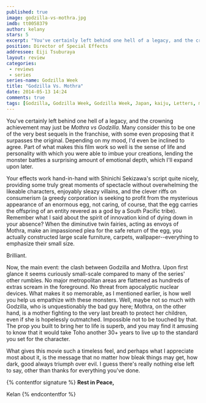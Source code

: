 ```yaml
---
published: true
image: godzilla-vs-mothra.jpg
imdb: tt0058379
author: kelany
stars: 5
excerpt: "You've certainly left behind one hell of a legacy, and the crowning achievement may just be Mothra vs Godzilla."
position: Director of Special Effects
addressee: Eiji Tsuburaya
layout: review
categories: 
 - reviews
 - series
series-name: Godzilla Week
title: "Godzilla Vs. Mothra"
date: 2014-05-13 14:24
comments: true
tags: [Godzilla, Godzilla Week, Godzilla Week, Japan, kaiju, Letters, monsters, Mothra]
---
```

You've certainly left behind one hell of a legacy, and the crowning achievement may just be _Mothra vs Godzilla_.  Many consider this to be one of the very best sequels in the franchise, with some even proposing that it surpasses the original.  Depending on my mood, I'd even be inclined to agree.  Part of what makes this film work so well is the sense of life and personality with which you were able to imbue your creations, lending the monster battles a surprising amount of emotional depth, which I'll expand upon later.

Your effects work hand-in-hand with Shinichi Sekizawa's script quite nicely, providing some truly great moments of spectacle without overwhelming the likeable characters, enjoyably sleazy villains, and the clever riffs on consumerism (a greedy corporation is seeking to profit from the mysterious appearance of an enormous egg, not caring, of course, that the egg carries the offspring of an entity revered as a god by a South Pacific tribe). Remember what I said about the spirit of innovation kind of dying down in your absence?  When the diminutive twin fairies, acting as envoys of Mothra, make an impassioned plea for the safe return of the egg, you actually constructed large scale furniture, carpets, wallpaper--everything to emphasize their small size. 

Brilliant.

Now, the main event: the clash between Godzilla and Mothra. Upon first glance it seems curiously small-scale compared to many of the series' other rumbles. No major metropolitan areas are flattened as hundreds of extras scream in the foreground. No threat from apocalyptic nuclear devices. What makes it so memorable, as I mentioned earlier, is how well you help us empathize with these monsters. Well, maybe not so much with Godzilla, who is unquestionably the bad guy here; Mothra, on the other hand, is a mother fighting to the very last breath to protect her children, even if she is hopelessly outmatched.  Impossible not to be touched by that.  The prop you built to bring her to life is superb, and you may find it amusing to know that it would take Toho another 30+ years to live up to the standard you set for the character.

What gives this movie such a timeless feel, and perhaps what I appreciate most about it, is the message that no matter how bleak things may get, how dark, good always triumph over evil. I guess there's really nothing else left to say, other than thanks for everything you've done.  
  
{% contentfor signature %}
**Rest in Peace,**

Kelan
{% endcontentfor %}